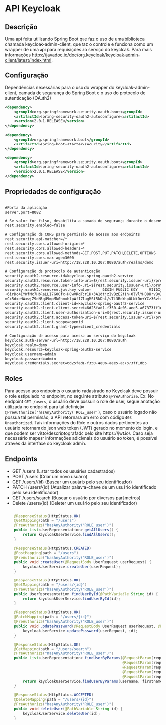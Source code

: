 #  API Keycloak

## Descrição

Uma api feita utilizando Spring Boot que faz o uso de uma biblioteca chamada keycloak-admin-client, que faz o controle e funciona como um wrapper de uma api para requisições ao serviço do keycloak. Para mais informações https://javadoc.io/doc/org.keycloak/keycloak-admin-client/latest/index.html.


## Configuração

Dependências necessárias para o uso do wrapper do keycloak-admin-client, camada de segurança do Spring Boot e o uso do protocolo de autenticação (OAuth2)

```xml
<dependency>
    <groupId>org.springframework.security.oauth.boot</groupId>
    <artifactId>spring-security-oauth2-autoconfigure</artifactId>
    <version>2.0.1.RELEASE</version>
</dependency>
        
<dependency>
    <groupId>org.springframework.boot</groupId>
    <artifactId>spring-boot-starter-security</artifactId>
</dependency>

<dependency>
    <groupId>org.springframework.security.oauth.boot</groupId>
    <artifactId>spring-security-oauth2-autoconfigure</artifactId>
    <version>2.0.1.RELEASE</version>
</dependency>
```

## Propriedades de configuração

```xml

#Porta da aplicação
server.port=8082

# Se valor for falso, desabilita a camada de segurança durante o desenvolvimento local.
rest.security.enabled=false

# Configuração de CORS para permissão de acesso aos endpoints
rest.security.api-matcher=/*
rest.security.cors.allowed-origins=*
rest.security.cors.allowed-headers=*
rest.security.cors.allowed-methods=GET,POST,PUT,PATCH,DELETE,OPTIONS
rest.security.cors.max-age=3600
rest.security.issuer-uri=http://18.228.10.207:8080/auth/realms/demo

# Configuração de protocolo de autenticação
security.oauth2.resource.id=keycloak-spring-oauth2-service
security.oauth2.resource.token-info-uri=${rest.security.issuer-uri}/protocol/openid-connect/token/introspect
security.oauth2.resource.user-info-uri=${rest.security.issuer-uri}/protocol/openid-connect/userinfo
security.oauth2.resource.jwt.key-value=-----BEGIN PUBLIC KEY-----MIIBIjANBgkqhkiG9w0BAQEFAAOCAQ8AMIIBCgKCAQEAis2qHLJAPuUG6AaqNGfiKdohHescOo45I3PsmA7IxoEanguQd9diXR71vJOMjg8zjMKiBqTXjzC1suUE6l1RPXT0iY9lTpKgangDBAEbZK+L+Y/
+6irDc4IYWfMc7HbRaLLI7G0Ofx+HCwVRqTcr1H+3A1dtjzIvBzE2f1h+0lVlYHB8HrvBy2t8JHbs3U8RjFY5ULegPkLL49vJWp6xCEgpTGT0aNAxqQ+6MGYTBdaWZ2yA8z8FHjRHDBjDwh8J4ZohZ3JSAx
mCx5dxeHWxwjZ9dN5qU9mpMk0hmxhlpWf17IugMSf5kDhL/sTL3RdYhp0LNiDn+YCz36vtrLOGJQIDAQAB-----END PUBLIC KEY-----
security.oauth2.client.client-id=keycloak-spring-oauth2-service
security.oauth2.client.client-secret=6d25fad1-f350-4e06-aee5-a67373ff1db5
security.oauth2.client.user-authorization-uri=${rest.security.issuer-uri}/protocol/openid-connect/auth
security.oauth2.client.access-token-uri=${rest.security.issuer-uri}/protocol/openid-connect/token
security.oauth2.client.scope=openid
security.oauth2.client.grant-type=client_credentials

# Configuração de acesso para acesso ao serviço do keycloak
keycloak.auth-server-url=http://18.228.10.207:8080/auth
keycloak.realm=demo
keycloak.resource=keycloak-spring-oauth2-service
keycloak.username=admin
keycloak.password=admin
keycloak.credentials.secret=6d25fad1-f350-4e06-aee5-a67373ff1db5
```

## Roles

Para acesso aos endpoints o usuário cadastrado no Keycloak deve possuir o role estipulado no endpoint, no seguinte atributo `@PreAuthorize`. Ex: No endpoint `GET /users`, o usuário deve possuir o role de user, segue anotação utilizada no endpoint para tal definição `@PreAuthorize("hasAnyAuthority('ROLE_user')`, caso o usuário logado não possua tal permissão, a API retornara um erro com código `403 Unauthorized`. Tais informações do Role e outros dados pertinentes ao usuário retornam do json web token (JWT) gerado no momento do login, e que podem ser visto/descriptografado pelo site https://jwt.io/. Caso seja necessário mapear informações adicionais do usuário ao token, é possível através da interface do keycloak admin.

## Endpoints

* GET /users (Listar todos os usuários cadastrados)
* POST /users (Criar um novo usuário)
* GET /users/{id} (Buscar um usuário pelo seu identificador)
* PATCH /users/{id} (Atualizar palavra-chave de um usuário identificado pelo seu identificador)
* GET /users/search (Buscar o usuário por diversos parâmetros)
* Delete /users/{id} (Deleter um usuário pelo seu identificador)

```java

    @ResponseStatus(HttpStatus.OK)
    @GetMapping(path = "/users")
    @PreAuthorize("hasAnyAuthority('ROLE_user')")
    public List<UserRepresentation> getAllUsers() {
        return keycloakUserService.findAllUsers();
    }

    @ResponseStatus(HttpStatus.CREATED)
    @PostMapping(path = "/users")
    @PreAuthorize("hasAnyAuthority('ROLE_user')")
    public void createUser(@RequestBody UserRequest userRequest) {
        keycloakUserService.createUser(userRequest);
    }

    @ResponseStatus(HttpStatus.OK)
    @GetMapping(path = "/users/{id}")
    @PreAuthorize("hasAnyAuthority('ROLE_user')")
    public UserRepresentation findUserById(@PathVariable String id) {
        return keycloakUserService.findUserById(id);
    }

    @ResponseStatus(HttpStatus.OK)
    @PatchMapping(path = "/users/{id}")
    @PreAuthorize("hasAnyAuthority('ROLE_user')")
    public void updatePassword(@RequestBody UserRequest userRequest, @PathVariable String id) {
        keycloakUserService.updatePassword(userRequest, id);
    }

    @ResponseStatus(HttpStatus.OK)
    @GetMapping(path = "/users/search")
    @PreAuthorize("hasAnyAuthority('ROLE_user')")
    public List<UserRepresentation> findUserByParams(@RequestParam(required = false) String username, 
                                                     @RequestParam(required = false) String firstname,
                                                     @RequestParam(required = false) String lastname, 
                                                     @RequestParam(required = false) String email, 
                                                     @RequestParam(required = false) Integer first) {
        return keycloakUserService.findUserByParams(username, firstname, lastname, email, first);
    }

    @ResponseStatus(HttpStatus.ACCEPTED)
    @DeleteMapping(path = "/users/{id}")
    @PreAuthorize("hasAnyAuthority('ROLE_user')")
    public void deleteUser(@PathVariable String id) {
        keycloakUserService.deleteUser(id);
    }
```
